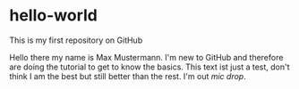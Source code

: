 # hello-world
This is my first repository on GitHub

Hello there my name is Max Mustermann. I'm new to GitHub and therefore are doing the tutorial to get to know the basics. This text ist just a test, don't think I am the best but still better than the rest. I'm out *mic drop*.
